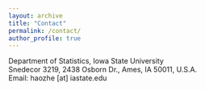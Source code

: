```yaml
---
layout: archive
title: "Contact"
permalink: /contact/
author_profile: true
---
```


Department of Statistics, Iowa State University<br>
Snedecor 3219, 2438 Osborn Dr., Ames, IA 50011, U.S.A.<br>
Email: haozhe [at] iastate.edu
